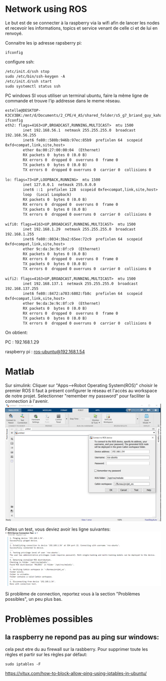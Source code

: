 # Network using ROS

Le but est de se connecter à la raspberry via la wifi afin de lancer les nodes et recevoir les informations, topics et service venant de celle ci et de lui en renvoyé.

Connaitre les ip adresse
rapsberry pi: 

```shell
ifconfig
```
configure ssh:
```shell
/etc/init.d/ssh stop
sudo /etc/bin/ssh-keygen -A
/etc/init.d/ssh start
sudo systemctl status ssh
```

PC windows
SI vous utiliser un terminal ubuntu, faire la même ligne de commande et trouve l'ip addresse dans le meme réseau.

```shell
estelle@DESKTOP-K3CV3BK:/mnt/d/Documents/2_CPE/4_A5/shared_folder/s5_g7_briand_guy_kahan_martinez$ ifconfig
eth2: flags=4163<UP,BROADCAST,RUNNING,MULTICAST>  mtu 1500
        inet 192.168.56.1  netmask 255.255.255.0  broadcast 192.168.56.255
        inet6 fe80::580b:946b:97ec:85b9  prefixlen 64  scopeid 0xfd<compat,link,site,host>
        ether 0a:00:27:00:00:04  (Ethernet)
        RX packets 0  bytes 0 (0.0 B)
        RX errors 0  dropped 0  overruns 0  frame 0
        TX packets 0  bytes 0 (0.0 B)
        TX errors 0  dropped 0 overruns 0  carrier 0  collisions 0

lo: flags=73<UP,LOOPBACK,RUNNING>  mtu 1500
        inet 127.0.0.1  netmask 255.0.0.0
        inet6 ::1  prefixlen 128  scopeid 0xfe<compat,link,site,host>
        loop  (Local Loopback)
        RX packets 0  bytes 0 (0.0 B)
        RX errors 0  dropped 0  overruns 0  frame 0
        TX packets 0  bytes 0 (0.0 B)
        TX errors 0  dropped 0 overruns 0  carrier 0  collisions 0

wifi0: flags=4163<UP,BROADCAST,RUNNING,MULTICAST>  mtu 1500
        inet 192.168.1.29  netmask 255.255.255.0  broadcast 192.168.1.255
        inet6 fe80::8034:3ba2:65ee:72c9  prefixlen 64  scopeid 0xfd<compat,link,site,host>
        ether 9c:da:3e:9c:8f:c9  (Ethernet)
        RX packets 0  bytes 0 (0.0 B)
        RX errors 0  dropped 0  overruns 0  frame 0
        TX packets 0  bytes 0 (0.0 B)
        TX errors 0  dropped 0 overruns 0  carrier 0  collisions 0

wifi2: flags=4163<UP,BROADCAST,RUNNING,MULTICAST>  mtu 1500
        inet 192.168.137.1  netmask 255.255.255.0  broadcast 192.168.137.255
        inet6 fe80::8472:a703:6802:fb8c  prefixlen 64  scopeid 0xfd<compat,link,site,host>
        ether 9e:da:3e:9c:8f:c9  (Ethernet)
        RX packets 0  bytes 0 (0.0 B)
        RX errors 0  dropped 0  overruns 0  frame 0
        TX packets 0  bytes 0 (0.0 B)
        TX errors 0  dropped 0 overruns 0  carrier 0  collisions 0
```

On obtient:

PC : 192.168.1.29

raspberry pi : ros-ubuntu@192.168.1.54

# Matlab
Sur simulink:
Cliquer sur "Apps-->Robot Operating System(ROS)"
choisir le premier ROS
Il faut à présent configurer le réseau et l'accès au workspace de notre projet. Selectionner "remember my password" pour faciliter la connection à l'avenir.
![configuration](matlab/tutos/ros-matlab-config.PNG)

Faites un test, vous deviez avoir les ligne suivantes:
![configuration](matlab/tutos/ros-matlab-success.png)

Si problème de connection, reportez vous à la section "Problèmes possibles", un peu plus bas.

# Problèmes possibles

## la raspberry ne repond pas au ping sur windows:
cela peut etre du au firewall sur la rasbberry.
Pour supprimer toute les règles et partir sur les règles par défaut:
```
sudo iptables -F
```
https://vitux.com/how-to-block-allow-ping-using-iptables-in-ubuntu/

## 